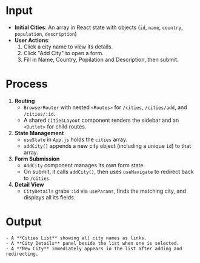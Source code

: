 # Input
- **Initial Cities**: An array in React state with objects (`id`, `name`, `country`, `population`, `description`)
- **User Actions**:
    1. Click a city name to view its details.
    2. Click "Add City" to open a form.
    3. Fill in Name, Country, Popilation and Description, then submit.

# Process
1. **Routing**
    - `BrowserRouter` with nested `<Routes>` for `/cities`, `/cities/add`, and `/cities/:id`.
    - A shared `CitiesLayout` component renders the sidebar and an `<Outlet>` for child routes.
2. **State Management**
    - `useState` in `App.js` holds the `cities` array.
    - `addCity()` appends a new city object (including a unique `id`) to that array.
3. **Form Submission**
    - `AddCity` component manages its own form state.
    - On submit, it calls `addCity()`, then uses `useNavigate` to redirect back to `/cities`.
4. **Detail View**
    - `CityDetails` grabs `:id` via `useParams`, finds the matching city, and displays all its fields.

# Output
    - A **Cities List** showing all city names as links.
    - A **City Details** panel beside the list when one is selected.
    - A **New City** immediately appears in the list after adding and redirecting.